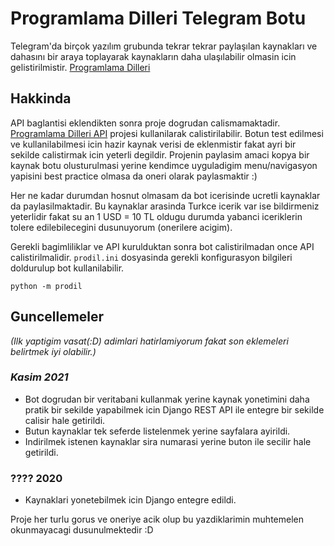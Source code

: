# Programlama Dilleri Telegram Botu

Telegram'da birçok yazılım grubunda tekrar tekrar paylaşılan kaynakları ve dahasını
bir araya toplayarak kaynakların daha ulaşılabilir olmasin icin gelistirilmistir.
[Programlama Dilleri](https://t.me/programlama_bot)

## Hakkinda
API baglantisi eklendikten sonra proje dogrudan calismamaktadir.
[Programlama Dilleri API](https://github.com/ahmetveburak/ProgramlamaDilleri_API)
projesi kullanilarak calistirilabilir. Botun test edilmesi ve kullanilabilmesi icin
hazir kaynak verisi de eklenmistir fakat ayri bir sekilde calistirmak icin yeterli degildir.
Projenin paylasim amaci kopya bir kaynak botu olusturulmasi yerine
kendimce uyguladigim menu/navigasyon yapisini best practice olmasa da oneri olarak
paylasmaktir :)

Her ne kadar durumdan hosnut olmasam da bot icerisinde ucretli kaynaklar da paylasilmaktadir.
Bu kaynaklar arasinda Turkce icerik var ise bildirmeniz yeterlidir fakat su an 1 USD = 10 TL
oldugu durumda yabanci iceriklerin tolere edilebilecegini dusunuyorum (onerilere acigim).

Gerekli bagimliliklar ve API kurulduktan sonra bot calistirilmadan once API calistirilmalidir.
`prodil.ini` dosyasinda gerekli konfigurasyon bilgileri doldurulup bot kullanilabilir.
```shell
python -m prodil
```

## Guncellemeler
_(Ilk yaptigim vasat(:D) adimlari hatirlamiyorum fakat son eklemeleri belirtmek iyi olabilir.)_

### _Kasim 2021_
- Bot dogrudan bir veritabani kullanmak yerine kaynak yonetimini daha pratik
bir sekilde yapabilmek icin Django REST API ile entegre bir sekilde calisir hale getirildi.
- Butun kaynaklar tek seferde listelenmek yerine sayfalara ayirildi.
- Indirilmek istenen kaynaklar sira numarasi yerine buton ile secilir hale getirildi.

### ???? 2020
- Kaynaklari yonetebilmek icin Django entegre edildi.

Proje her turlu gorus ve oneriye acik olup bu yazdiklarimin muhtemelen okunmayacagi dusunulmektedir :D
